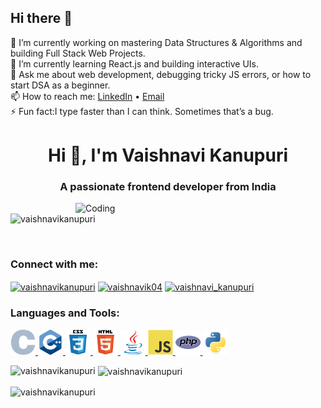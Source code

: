 ## Hi there 👋


 🔭 I’m currently working on mastering Data Structures & Algorithms and building Full Stack Web Projects.  
🌱 I’m currently learning React.js and building interactive UIs.  
💬 Ask me about web development, debugging tricky JS errors, or how to start DSA as a beginner.  
📫 How to reach me: [LinkedIn](https://www.linkedin.com/in/vaishnavikanupuri/) • [Email](mailto:vaishnavikanupuri4@gmail.com)  
⚡ Fun fact:I type faster than I can think. Sometimes that’s a bug.  


<h1 align="center">Hi 👋, I'm Vaishnavi Kanupuri</h1>
<h3 align="center">A passionate frontend developer from India</h3>
<img align="right" alt="Coding" width="400" src="https://i.pinimg.com/originals/e7/26/c7/e726c74ac081eed50feee1433d12c998.gif">


<p align="left"> <img src="https://komarev.com/ghpvc/?username=vaishnavikanupuri&label=Profile%20views&color=0e75b6&style=flat" alt="vaishnavikanupuri" /> </p>

<p align="left"> <a href="https://twitter.com/" target="blank"><img src="https://img.shields.io/twitter/follow/?logo=twitter&style=for-the-badge" alt="" /></a> </p>

<h3 align="left">Connect with me:</h3>
<p align="left">
<a href="https://linkedin.com/in/vaishnavikanupuri" target="blank"><img align="center" src="https://raw.githubusercontent.com/rahuldkjain/github-profile-readme-generator/master/src/images/icons/Social/linked-in-alt.svg" alt="vaishnavikanupuri" height="30" width="40" /></a>
<a href="https://www.codechef.com/users/vaishnavik04" target="blank"><img align="center" src="https://cdn.jsdelivr.net/npm/simple-icons@3.1.0/icons/codechef.svg" alt="vaishnavik04" height="30" width="40" /></a>
<a href="https://www.leetcode.com/vaishnavi_kanupuri" target="blank"><img align="center" src="https://raw.githubusercontent.com/rahuldkjain/github-profile-readme-generator/master/src/images/icons/Social/leet-code.svg" alt="vaishnavi_kanupuri" height="30" width="40" /></a>
</p>

<h3 align="left">Languages and Tools:</h3>
<p align="left"> <a href="https://www.cprogramming.com/" target="_blank" rel="noreferrer"> <img src="https://raw.githubusercontent.com/devicons/devicon/master/icons/c/c-original.svg" alt="c" width="40" height="40"/> </a> <a href="https://www.w3schools.com/cpp/" target="_blank" rel="noreferrer"> <img src="https://raw.githubusercontent.com/devicons/devicon/master/icons/cplusplus/cplusplus-original.svg" alt="cplusplus" width="40" height="40"/> </a> <a href="https://www.w3schools.com/css/" target="_blank" rel="noreferrer"> <img src="https://raw.githubusercontent.com/devicons/devicon/master/icons/css3/css3-original-wordmark.svg" alt="css3" width="40" height="40"/> </a> <a href="https://www.w3.org/html/" target="_blank" rel="noreferrer"> <img src="https://raw.githubusercontent.com/devicons/devicon/master/icons/html5/html5-original-wordmark.svg" alt="html5" width="40" height="40"/> </a> <a href="https://www.java.com" target="_blank" rel="noreferrer"> <img src="https://raw.githubusercontent.com/devicons/devicon/master/icons/java/java-original.svg" alt="java" width="40" height="40"/> </a> <a href="https://developer.mozilla.org/en-US/docs/Web/JavaScript" target="_blank" rel="noreferrer"> <img src="https://raw.githubusercontent.com/devicons/devicon/master/icons/javascript/javascript-original.svg" alt="javascript" width="40" height="40"/> </a> <a href="https://www.php.net" target="_blank" rel="noreferrer"> <img src="https://raw.githubusercontent.com/devicons/devicon/master/icons/php/php-original.svg" alt="php" width="40" height="40"/> </a> <a href="https://www.python.org" target="_blank" rel="noreferrer"> <img src="https://raw.githubusercontent.com/devicons/devicon/master/icons/python/python-original.svg" alt="python" width="40" height="40"/> </a> </p>

<p><img align="left" src="https://github-readme-stats.vercel.app/api/top-langs?username=vaishnavikanupuri&show_icons=true&locale=en&layout=compact" alt="vaishnavikanupuri" /></p>

<p>&nbsp;<img align="center" src="https://github-readme-stats.vercel.app/api?username=vaishnavikanupuri&show_icons=true&locale=en" alt="vaishnavikanupuri" /></p>

<p><img align="center" src="https://github-readme-streak-stats.herokuapp.com/?user=vaishnavikanupuri&" alt="vaishnavikanupuri" /></p>





